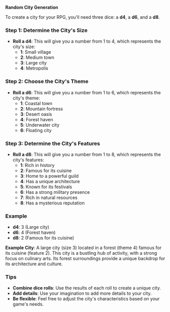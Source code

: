 **Random City Generation**

To create a city for your RPG, you'll need three dice: a **d4**, a **d6**, and a **d8**.

### Step 1: Determine the City's Size

- **Roll a d4**: This will give you a number from 1 to 4, which represents the city's size:
  - **1**: Small village
  - **2**: Medium town
  - **3**: Large city
  - **4**: Metropolis

### Step 2: Choose the City's Theme

- **Roll a d6**: This will give you a number from 1 to 6, which represents the city's theme:
  - **1**: Coastal town
  - **2**: Mountain fortress
  - **3**: Desert oasis
  - **4**: Forest haven
  - **5**: Underwater city
  - **6**: Floating city

### Step 3: Determine the City's Features

- **Roll a d8**: This will give you a number from 1 to 8, which represents the city's features:
  - **1**: Rich in history
  - **2**: Famous for its cuisine
  - **3**: Home to a powerful guild
  - **4**: Has a unique architecture
  - **5**: Known for its festivals
  - **6**: Has a strong military presence
  - **7**: Rich in natural resources
  - **8**: Has a mysterious reputation

### Example

- **d4**: 3 (Large city)
- **d6**: 4 (Forest haven)
- **d8**: 2 (Famous for its cuisine)

**Example City**: A large city (size 3) located in a forest (theme 4) famous for its cuisine (feature 2). This city is a bustling hub of activity, with a strong focus on culinary arts. Its forest surroundings provide a unique backdrop for its architecture and culture.

### Tips

- **Combine dice rolls**: Use the results of each roll to create a unique city.
- **Add details**: Use your imagination to add more details to your city.
- **Be flexible**: Feel free to adjust the city's characteristics based on your game's needs.
